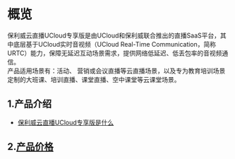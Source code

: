 <!--一下子提供一种思路，欢迎大家发挥 -->

# 概览
保利威云直播UCloud专享版是由UCloud和保利威联合推出的直播SaaS平台，其中底层基于UCloud实时音视频（UCloud Real-Time Communication，简称URTC）能力，保障无延迟互动场景需求，提供网络低延迟、低丢包率的音视频通信。    
产品适用场景有：活动、 营销或会议直播等云直播场景，以及专为教育培训场景定制的大班课、培训直播、课堂直播、空中课堂等云课堂场景。

## 1.产品介绍

* [保利威云直播UCloud专享版是什么](/introduction)

## 2.[产品价格](/price)
